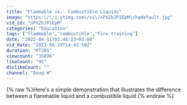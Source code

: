 ```yaml
---
title: "Flammable vs.  Combustible Liquids"
image: "https:\/\/i.ytimg.com\/vi\/nPXZhJP1EpM\/hqdefault.jpg"
vid_id: "nPXZhJP1EpM"
categories: "Education"
tags: ["flammable","combustible","fire training"]
date: "2022-04-11T01:46:23+03:00"
vid_date: "2013-06-19T14:42:50Z"
duration: "PT30S"
viewcount: "35896"
likeCount: "95"
dislikeCount: ""
channel: "Doug W"
---
```

{% raw %}Here's a simple demonstration that illustrates the difference between a flammable liquid and a combustible liquid.{% endraw %}
